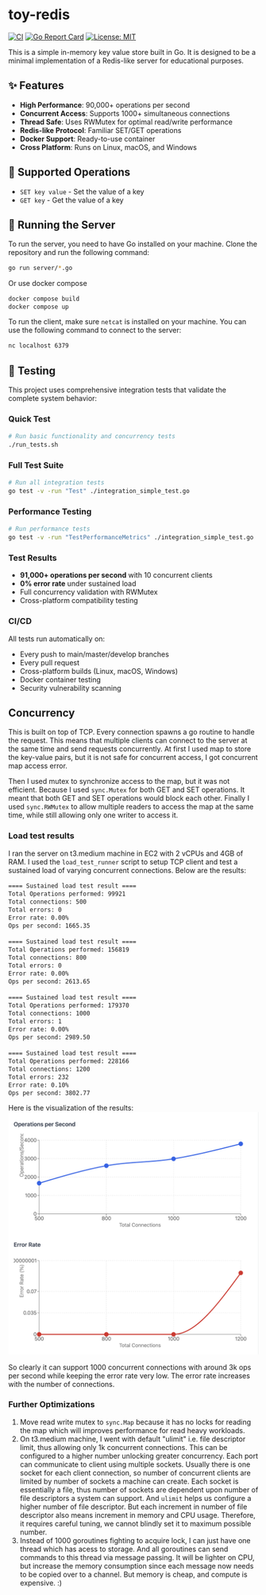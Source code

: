 # toy-redis

[![CI](https://github.com/YOUR_USERNAME/toy-redis/actions/workflows/ci.yml/badge.svg)](https://github.com/YOUR_USERNAME/toy-redis/actions/workflows/ci.yml)
[![Go Report Card](https://goreportcard.com/badge/github.com/YOUR_USERNAME/toy-redis)](https://goreportcard.com/report/github.com/YOUR_USERNAME/toy-redis)
[![License: MIT](https://img.shields.io/badge/License-MIT-yellow.svg)](https://opensource.org/licenses/MIT)

This is a simple in-memory key value store built in Go. It is designed to be a minimal implementation of a Redis-like server for educational purposes.

## ✨ Features

- **High Performance**: 90,000+ operations per second
- **Concurrent Access**: Supports 1000+ simultaneous connections
- **Thread Safe**: Uses RWMutex for optimal read/write performance
- **Redis-like Protocol**: Familiar SET/GET operations
- **Docker Support**: Ready-to-use container
- **Cross Platform**: Runs on Linux, macOS, and Windows

## 🚀 Supported Operations

- `SET key value` - Set the value of a key
- `GET key` - Get the value of a key

## 🏃 Running the Server

To run the server, you need to have Go installed on your machine. Clone the repository and run the following command:

```bash
go run server/*.go
```

Or use docker compose

```
docker compose build
docker compose up
```

To run the client, make sure `netcat` is installed on your machine. You can use the following command to connect to the server:

```bash
nc localhost 6379
```

## 🧪 Testing

This project uses comprehensive integration tests that validate the complete system behavior:

### Quick Test

```bash
# Run basic functionality and concurrency tests
./run_tests.sh
```

### Full Test Suite

```bash
# Run all integration tests
go test -v -run "Test" ./integration_simple_test.go
```

### Performance Testing

```bash
# Run performance tests
go test -v -run "TestPerformanceMetrics" ./integration_simple_test.go
```

### Test Results

- **91,000+ operations per second** with 10 concurrent clients
- **0% error rate** under sustained load
- Full concurrency validation with RWMutex
- Cross-platform compatibility testing

### CI/CD

All tests run automatically on:

- Every push to main/master/develop branches
- Every pull request
- Cross-platform builds (Linux, macOS, Windows)
- Docker container testing
- Security vulnerability scanning

## Concurrency

This is built on top of TCP. Every connection spawns a go routine to handle the request. This means that multiple clients can connect to the server at the same time and send requests concurrently.
At first I used map to store the key-value pairs, but it is not safe for concurrent access, I got concurrent map access error.

Then I used mutex to synchronize access to the map, but it was not efficient. Because I used `sync.Mutex` for both GET and SET operations. It meant that both GET and SET operations would block each other. Finally I used `sync.RWMutex` to allow multiple readers to access the map at the same time, while still allowing only one writer to access it.

### Load test results

I ran the server on t3.medium machine in EC2 with 2 vCPUs and 4GB of RAM. I used the `load_test_runner` script to setup TCP client and test a sustained load of varying concurrent connections. Below are the results:

```
==== Sustained load test result ====
Total Operations performed: 99921
Total connections: 500
Total errors: 0
Error rate: 0.00%
Ops per second: 1665.35

==== Sustained load test result ====
Total Operations performed: 156819
Total connections: 800
Total errors: 0
Error rate: 0.00%
Ops per second: 2613.65

==== Sustained load test result ====
Total Operations performed: 179370
Total connections: 1000
Total errors: 1
Error rate: 0.00%
Ops per second: 2989.50

==== Sustained load test result ====
Total Operations performed: 228166
Total connections: 1200
Total errors: 232
Error rate: 0.10%
Ops per second: 3802.77
```

Here is the visualization of the results:
![Load Test Results](./load_testing_results.png)

So clearly it can support 1000 concurrent connections with around 3k ops per second while keeping the error rate very low. The error rate increases with the number of connections.

### Further Optimizations

1. Move read write mutex to `sync.Map` because it has no locks for reading the map which will improves performance for read heavy workloads.
2. On t3.medium machine, I went with default "ulimit" i.e. file descriptor limit, thus allowing only 1k concurrent connections. This can be configured to a higher number unlocking greater concurrency. Each port can communicate to client using multiple sockets. Usually there is one socket for each client connection, so number of concurrent clients are limited by number of sockets a machine can create. Each socket is essentially a file, thus number of sockets are dependent upon number of file descriptors a system can support. And `ulimit` helps us configure a higher number of file descriptor. But each increment in number of file descriptor also means increment in memory and CPU usage. Therefore, it requires careful tuning, we cannot blindly set it to maximum possible number.
3. Instead of 1000 goroutines fighting to acquire lock, I can just have one thread which has acess to storage. And all goroutines can send commands to this thread via message passing. It will be lighter on CPU, but increase the memory consumption since each message now needs to be copied over to a channel. But memory is cheap, and compute is expensive. :)
